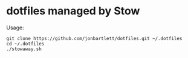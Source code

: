 # dotfiles managed by Stow

Usage:

```
git clone https://github.com/jonbartlett/dotfiles.git ~/.dotfiles
cd ~/.dotfiles
./stowaway.sh
```


